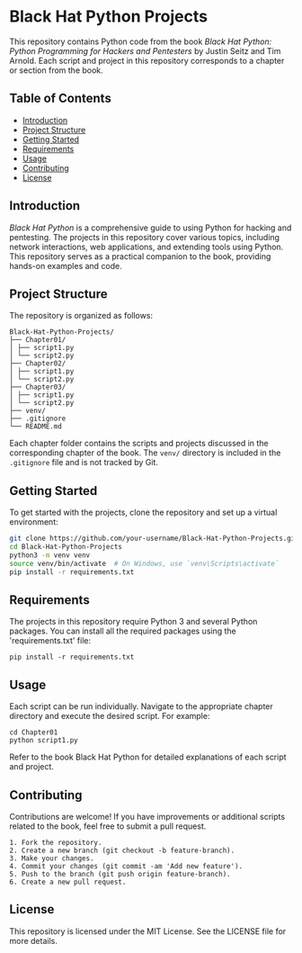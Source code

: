 # Black Hat Python Projects

This repository contains Python code from the book *Black Hat Python: Python Programming for Hackers and Pentesters* by Justin Seitz and Tim Arnold. Each script and project in this repository corresponds to a chapter or section from the book.

## Table of Contents

- [Introduction](#introduction)
- [Project Structure](#project-structure)
- [Getting Started](#getting-started)
- [Requirements](#requirements)
- [Usage](#usage)
- [Contributing](#contributing)
- [License](#license)

## Introduction

*Black Hat Python* is a comprehensive guide to using Python for hacking and pentesting. The projects in this repository cover various topics, including network interactions, web applications, and extending tools using Python. This repository serves as a practical companion to the book, providing hands-on examples and code.

## Project Structure

The repository is organized as follows:

    Black-Hat-Python-Projects/
    ├── Chapter01/
    │ ├── script1.py
    │ └── script2.py
    ├── Chapter02/
    │ ├── script1.py
    │ └── script2.py
    ├── Chapter03/
    │ ├── script1.py
    │ └── script2.py
    ├── venv/
    ├── .gitignore
    └── README.md


Each chapter folder contains the scripts and projects discussed in the corresponding chapter of the book. The `venv/` directory is included in the `.gitignore` file and is not tracked by Git.

## Getting Started

To get started with the projects, clone the repository and set up a virtual environment:

```sh
git clone https://github.com/your-username/Black-Hat-Python-Projects.git
cd Black-Hat-Python-Projects
python3 -m venv venv
source venv/bin/activate  # On Windows, use `venv\Scripts\activate`
pip install -r requirements.txt
```

## Requirements

The projects in this repository require Python 3 and several Python packages. You can install all the required packages using the 'requirements.txt' file:

    pip install -r requirements.txt

## Usage

Each script can be run individually. Navigate to the appropriate chapter directory and execute the desired script. For example:

    cd Chapter01
    python script1.py

Refer to the book Black Hat Python for detailed explanations of each script and project.

## Contributing

Contributions are welcome! If you have improvements or additional scripts related to the book, feel free to submit a pull request.

    1. Fork the repository.
    2. Create a new branch (git checkout -b feature-branch).
    3. Make your changes.
    4. Commit your changes (git commit -am 'Add new feature').
    5. Push to the branch (git push origin feature-branch).
    6. Create a new pull request.

## License

This repository is licensed under the MIT License. See the LICENSE file for more details.